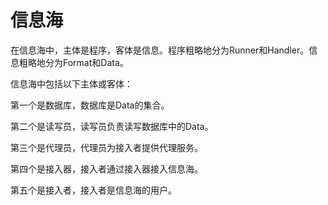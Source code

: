# 信息海

在信息海中，主体是程序，客体是信息。程序粗略地分为Runner和Handler。信息粗略地分为Format和Data。

信息海中包括以下主体或客体：

第一个是数据库，数据库是Data的集合。

第二个是读写员，读写员负责读写数据库中的Data。

第三个是代理员，代理员为接入者提供代理服务。

第四个是接入器，接入者通过接入器接入信息海。

第五个是接入者，接入者是信息海的用户。
